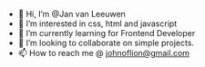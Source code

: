 - 👋 Hi, I’m @Jan van Leeuwen
- 👀 I’m interested in css, html and javascript
- 🌱 I’m currently learning for Frontend Developer
- 💞️ I’m looking to collaborate on simple projects.
- 📫 How to reach me @ johnoflion@gmail.com

<!---
johnoflions/johnoflions is a ✨ special ✨ repository because its `README.md` (this file) appears on your GitHub profile.
You can click the Preview link to take a look at your changes.
--->
